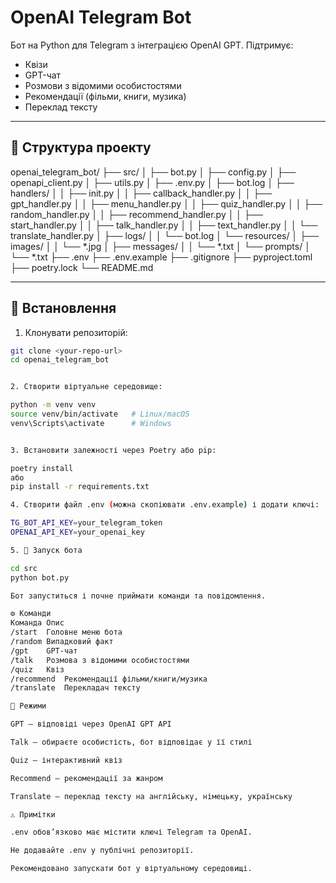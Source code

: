 # OpenAI Telegram Bot

Бот на Python для Telegram з інтеграцією OpenAI GPT. Підтримує:

- Квізи
- GPT-чат
- Розмови з відомими особистостями
- Рекомендації (фільми, книги, музика)
- Переклад тексту

---

## 📂 Структура проекту

openai_telegram_bot/
├── src/
│ ├── bot.py
│ ├── config.py
│ ├── openapi_client.py
│ ├── utils.py
│ ├── .env.py
│ ├── bot.log
│ ├── handlers/
│ │ ├── init.py
│ │ ├── callback_handler.py
│ │ ├── gpt_handler.py
│ │ ├── menu_handler.py
│ │ ├── quiz_handler.py
│ │ ├── random_handler.py
│ │ ├── recommend_handler.py
│ │ ├── start_handler.py
│ │ ├── talk_handler.py
│ │ ├── text_handler.py
│ │ └── translate_handler.py
│ ├── logs/
│ │ └── bot.log
│ └── resources/
│ ├── images/
│ │ └── *.jpg
│ ├── messages/
│ │ └── *.txt
│ └── prompts/
│ └── *.txt
├── .env
├── .env.example
├── .gitignore
├── pyproject.toml
├── poetry.lock
└── README.md


---

## 🌱 Встановлення

1. Клонувати репозиторій:

```bash
git clone <your-repo-url>
cd openai_telegram_bot


2. Створити віртуальне середовище:

python -m venv venv
source venv/bin/activate   # Linux/macOS
venv\Scripts\activate      # Windows


3. Встановити залежності через Poetry або pip:

poetry install
або
pip install -r requirements.txt

4. Створити файл .env (можна скопіювати .env.example) і додати ключі:

TG_BOT_API_KEY=your_telegram_token
OPENAI_API_KEY=your_openai_key

5. 🚀 Запуск бота

cd src
python bot.py

Бот запуститься і почне приймати команди та повідомлення.

⚙️ Команди
Команда	Опис
/start	Головне меню бота
/random	Випадковий факт
/gpt	GPT-чат
/talk	Розмова з відомими особистостями
/quiz	Квіз
/recommend	Рекомендації фільми/книги/музика
/translate	Перекладач тексту

📝 Режими

GPT – відповіді через OpenAI GPT API

Talk – обираєте особистість, бот відповідає у її стилі

Quiz – інтерактивний квіз

Recommend – рекомендації за жанром

Translate – переклад тексту на англійську, німецьку, українську

⚠️ Примітки

.env обов’язково має містити ключі Telegram та OpenAI.

Не додавайте .env у публічні репозиторії.

Рекомендовано запускати бот у віртуальному середовищі.
